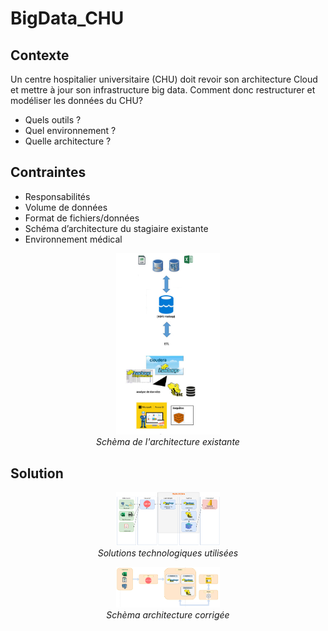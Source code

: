 # BigData_CHU

## Contexte

Un centre hospitalier universitaire (CHU) doit revoir son architecture Cloud et mettre à jour son infrastructure big data.
Comment donc restructurer et modéliser les données du CHU?
- Quels outils ?
- Quel environnement ?
- Quelle architecture ?

## Contraintes

- Responsabilités
- Volume de données
- Format de fichiers/données
- Schéma d’architecture du stagiaire existante
- Environnement médical

<p align="center">
 <img width="33%" src="images/schema_Archi_existante.jpg">
 <br> <em> Schèma de l'architecture existante </em>
</p>

## Solution

<p align="center">
 <img width="33%" src="images/Solutions_Projet.png">
 <br> <em> Solutions technologiques utilisées </em>
</p>

<p align="center">
 <img width="33%" src="images/Schema_architecture_corrige.png">
 <br> <em> Schèma architecture corrigée </em>
</p>
